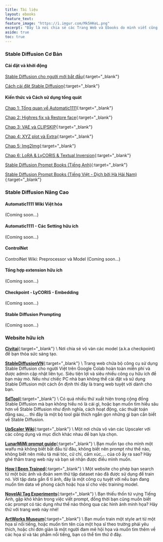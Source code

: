 ```yaml
---
title: Tài liệu
layout: ebooks
feature_text:
feature_image: "https://i.imgur.com/Mk5HKeL.png"
excerpt: "Đây là nơi chia sẻ các Trang Web và Ebooks do mình viết cũng như sưu tầm từ nhiều nguồn."
aside: true
toc: true
---
```


### Stable Diffusion Cơ Bản

#### Cài đặt và khởi động

[Stable Diffusion cho người mới bắt đầu](https://docs.google.com/document/d/1plVW9XbaMCHN-dxPmE8p9YBa2aLwAL4g5m3F5eIkXeE/edit?usp=sharing){:target="_blank"}

[Cách cài đặt Stable Diffusion](https://docs.google.com/document/d/1AEPM-U1lL4ezi8620KtUhzC6DomZ0ychuh5X9Jw1ZKw/edit?usp=sharing){:target="_blank"}

#### Kiến thức và Cách sử dụng tổng quát

[Chap 1: Tổng quan về Automatic1111](https://drive.google.com/file/d/1q1y4DLwOnqJwi0w6tyI-xfgjZyTZgcpv/view?usp=drive_link){:target="_blank"}

[Chap 2: Highres fix và Restore face](https://drive.google.com/file/d/18sV2U1Nk8Vx7ZHxvrfWG9FhpJTbB1lHs/view?usp=drive_link){:target="_blank"}

[Chap 3: VAE và CLIPSKIP](https://drive.google.com/file/d/1Zry9lXFIyb3gbl44yqI1obL-IV44kI6P/view?usp=drive_link){:target="_blank"}

[Chap 4: XYZ plot và Extra](https://drive.google.com/file/d/1AxEWIRN8SxHW_UWh3Tqv15HR3jS_ojfs/view?usp=drive_link){:target="_blank"}

[Chap 5: Img2Img](https://drive.google.com/file/d/1j8ata8vjrG1A_Uk9_QphrTBcmvQjsFGU/view?usp=drive_link){:target="_blank"}

[Chap 6: LoRA & LyCORIS & Textual Inversion](https://drive.google.com/file/d/1Fu6gVkvhAcvqWrHC7DyfeMP-mJvjbu7-/view?usp=drive_link){:target="_blank"}

[Stable Diffusion Prompt Books (Tiếng Anh)](https://openart.ai/promptbook){:target="_blank"}

[Stable Diffusion Prompt Books (Tiếng Việt - Dịch bởi Hà Hải Nam)](https://drive.google.com/file/d/1joOdcN5cqqwcJgUxds3MhB7pQ9EZk6vv/view?usp=sharing){:target="_blank"}

### Stable Diffusion Nâng Cao

#### Automatic1111 Wiki Việt hóa
(Coming soon...)

#### Automatic1111 - Các Setting hữu ích
(Coming soon...)

#### ControlNet

ControlNet Wiki: Preprocessor và Model (Coming soon...)

#### Tổng hợp extension hữu ích
(Coming soon...)

#### Checkpoint - LyCORIS - Embedding
(Coming soon...)

#### Stable Diffusion Prompting
(Coming soon...)

### Website hữu ích

[**Civitai**](https://civitai.com){:target="_blank"} \\
Nơi chia sẻ vô vàn các model (a.k.a checkpoint) để bạn thỏa sức sáng tạo.

[**StableDiffusionVN**](https://stablediffusion.vn){:target="_blank"} \\
Trang web chứa bộ công cụ sử dụng Stable Diffusion cho người Việt trên Google Colab hoàn toàn miễn phí và được admin cập nhật liên tục. Siêu tiện lợi và siêu nhiều công cụ hữu ích để bạn mày mò. Nếu như chiếc PC nhà bạn không thể cài đặt và sử dụng Stable Diffusion một cách ổn định thì đây là trang web tuyệt vời dành cho bạn.

[**SdTool**](https://sdtools.org/){:target="_blank"} \\
Có quá nhiều thứ xuất hiện trong cộng đồng Stable Diffusion mà bạn không hiểu nó là cái gì, hoặc bạn muốn tìm hiểu sâu hơn về Stable Diffusion như định nghĩa, cách hoạt động, các thuật toán đằng sau,... thì đây là một bộ tool giải thích ngắn gọn những gì bạn cần biết về Stable Diffusion.

[**UpScaler Wiki**](https://upscale.wiki/wiki/Model_Database){:target="_blank"} \\
Một nơi chứa vô vàn các Upscaler với các công dụng và mục đích khác nhau để bạn lựa chọn.

[**LunarMiMi prompt guide**](https://lunarmimi.net/freebies/novelai-anime-girl-prompt-guide/){:target="_blank"} \\
Bạn muốn tạo cho mình một waifu mà không biết bắt đầu từ đâu, không biết nên prompt như thế nào, không biết nên miêu tả mái tóc, cử chỉ, cảm xúc,... của cô ấy ra sao? Hãy ghé thăm trang web này và bạn sẽ nhận được điều mình muốn.

[**How I Been Trained**](https://haveibeentrained.com/){:target="_blank"} \\
Một website cho phép bạn search từ một bức ảnh và đoán xem thử tập dataset nào đã được sử dụng để train nó. Với tập data gần 6 tỉ ảnh, đây là một công cụ tuyệt vời nếu bạn đang muốn tìm data về phong cách hoặc họa sĩ cho việc training model.

[**NovelAI Tag Experiments**](https://zele.st/NovelAI/){:target="_blank"} \\
Bạn thiếu thốn từ vựng Tiếng Anh, gặp khó khăn trong việc viết prompt, đồng thời bạn cũng muốn biết các prompt có tác dụng như thế nào thông qua các hình ảnh minh họa? Hãy thử với trang web này nhé!

[**ArtWorks Museum**](https://www.artrenewal.org/Museum/Search#/){:target="_blank"} \\
Bạn muốn train một style art từ một họa sĩ nổi tiếng, hoặc muốn tìm tên của một họa sĩ theo trường phái yêu thích, hoặc chỉ đơn giản là một người đam mê hội họa và muốn tìm thêm về các họa sĩ và tác phẩm nổi tiếng, bạn có thể tìm thử ở đây.